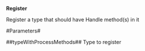 **Register**

Register a type that should have Handle method(s) in it

#Parameters#


##typeWithProcessMethods##
Type to register
